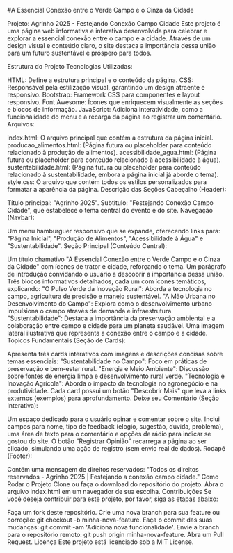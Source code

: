 #A Essencial Conexão entre o Verde Campo e o Cinza da Cidade

Projeto: Agrinho 2025 - Festejando Conexão Campo Cidade
Este projeto é uma página web informativa e interativa desenvolvida para celebrar e explorar a essencial conexão entre o campo e a cidade. Através de um design visual e conteúdo claro, o site destaca a importância dessa união para um futuro sustentável e próspero para todos.

Estrutura do Projeto
Tecnologias Utilizadas:

HTML: Define a estrutura principal e o conteúdo da página.
CSS: Responsável pela estilização visual, garantindo um design atraente e responsivo.
Bootstrap: Framework CSS para componentes e layout responsivo.
Font Awesome: Ícones que enriquecem visualmente as seções e blocos de informação.
JavaScript: Adiciona interatividade, como a funcionalidade do menu e a recarga da página ao registrar um comentário.
Arquivos:

index.html: O arquivo principal que contém a estrutura da página inicial.
producao_alimentos.html: (Página futura ou placeholder para conteúdo relacionado à produção de alimentos).
acessibilidade_agua.html: (Página futura ou placeholder para conteúdo relacionado à acessibilidade à água).
sustentabilidade.html: (Página futura ou placeholder para conteúdo relacionado à sustentabilidade, embora a página inicial já aborde o tema).
style.css: O arquivo que contém todos os estilos personalizados para formatar a aparência da página.
Descrição das Seções
Cabeçalho (Header):

Título principal: "Agrinho 2025".
Subtítulo: "Festejando Conexão Campo Cidade", que estabelece o tema central do evento e do site.
Navegação (Navbar):

Um menu hamburguer responsivo que se expande, oferecendo links para: "Página Inicial", "Produção de Alimentos", "Acessibilidade à Água" e "Sustentabilidade".
Seção Principal (Conteúdo Central):

Um título chamativo "A Essencial Conexão entre o Verde Campo e o Cinza da Cidade" com ícones de trator e cidade, reforçando o tema.
Um parágrafo de introdução convidando o usuário a descobrir a importância dessa união.
Três blocos informativos detalhados, cada um com ícones temáticos, explicando:
"O Pulso Verde da Inovação Rural": Aborda a tecnologia no campo, agricultura de precisão e manejo sustentável.
"A Mão Urbana no Desenvolvimento do Campo": Explora como o desenvolvimento urbano impulsiona o campo através de demanda e infraestrutura.
"Sustentabilidade": Destaca a importância da preservação ambiental e a colaboração entre campo e cidade para um planeta saudável.
Uma imagem lateral ilustrativa que representa a conexão entre o campo e a cidade.
Tópicos Fundamentais (Seção de Cards):

Apresenta três cards interativos com imagens e descrições concisas sobre temas essenciais:
"Sustentabilidade no Campo": Foco em práticas de preservação e bem-estar rural.
"Energia e Meio Ambiente": Discussão sobre fontes de energia limpa e desenvolvimento rural verde.
"Tecnologia e Inovação Agrícola": Aborda o impacto da tecnologia no agronegócio e na produtividade.
Cada card possui um botão "Descobrir Mais" que leva a links externos (exemplos) para aprofundamento.
Deixe seu Comentário (Seção Interativa):

Um espaço dedicado para o usuário opinar e comentar sobre o site.
Inclui campos para nome, tipo de feedback (elogio, sugestão, dúvida, problema), uma área de texto para o comentário e opções de rádio para indicar se gostou do site.
O botão "Registrar Opinião" recarrega a página ao ser clicado, simulando uma ação de registro (sem envio real de dados).
Rodapé (Footer):

Contém uma mensagem de direitos reservados: "Todos os direitos reservados - Agrinho 2025 | Festejando a conexão campo cidade."
Como Rodar o Projeto
Clone ou faça o download do repositório do projeto.
Abra o arquivo index.html em um navegador de sua escolha.
Contribuições
Se você deseja contribuir para este projeto, por favor, siga as etapas abaixo:

Faça um fork deste repositório.
Crie uma nova branch para sua feature ou correção: git checkout -b minha-nova-feature.
Faça o commit das suas mudanças: git commit -am 'Adiciona nova funcionalidade'.
Envie a branch para o repositório remoto: git push origin minha-nova-feature.
Abra um Pull Request.
Licença
Este projeto está licenciado sob a MIT License.
